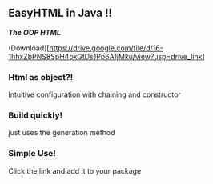 ## EasyHTML in Java !!
**_The OOP HTML_**

(Download)[https://drive.google.com/file/d/16-1hhxZbPNS8SpH4bxGtDs1Pp6A1jMku/view?usp=drive_link]

### Html as object?!
Intuitive configuration with chaining and constructor
### Build quickly!
just uses the generation method
### Simple Use!
Click the link and add it to your package
